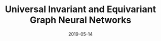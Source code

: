 ---
authors: "Nicolas Keriven, Gabriel Peyré"
title: "Universal Invariant and Equivariant Graph Neural Networks"
collection: preprint
date: 2019-05-14
venue: 'arXiv Preprint'
paperurl: 'https://arxiv.org/abs/1905.04943'
---